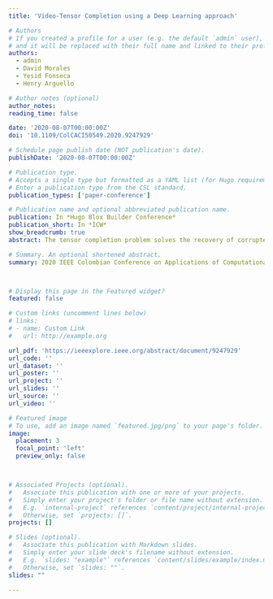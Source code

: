 ```yaml
---
title: 'Video-Tensor Completion using a Deep Learning approach'

# Authors
# If you created a profile for a user (e.g. the default `admin` user), write the username (folder name) here
# and it will be replaced with their full name and linked to their profile.
authors:
  - admin
  - David Morales
  - Yesid Fonseca
  - Henry Arguello

# Author notes (optional)
author_notes:
reading_time: false

date: '2020-08-07T00:00:00Z'
doi: '10.1109/ColCACI50549.2020.9247929'

# Schedule page publish date (NOT publication's date).
publishDate: '2020-08-07T00:00:00Z'

# Publication type.
# Accepts a single type but formatted as a YAML list (for Hugo requirements).
# Enter a publication type from the CSL standard.
publication_types: ['paper-conference']

# Publication name and optional abbreviated publication name.
publication: In *Hugo Blox Builder Conference*
publication_short: In *ICW*
show_breadcrumb: true
abstract: The tensor completion problem solves the recovery of corrupted data in a multidimensional array named as a tensor. The traditional approaches in tensor completion are based on the transform tensor singular value decomposition(tt-SVD). These approaches minimize the tensor nuclear norm in a domain of an orthogonal transformation to induce low tensorial rank representation. Hence, they require previous knowledge of the data to ensure a low tensor rank representation and, therefore, to ensure a good quality reconstruction. On the other hand, based on the wide progress of deep learning in diverse contexts, this paper presents a 3DU-Net architecture for tensor data recovery in the problem of grayscale videos. The proposed method consists of convolutional layers with 3D filters to take advantage of the information at the spatio-temporal dimensions. The experimental results show that the proposed method has better performance in relative error (RE), peak-to-signal-ratio (PSNR), and less runtime compared with the state-of-the-art solutions. In particular, in the presence of noise, our proposed approach improves the recovery in up to 5.99 dB, and 0.09 in the RE with an 85% of corrupted pixels. In the noiseless case, the proposed architecture improves in 4.39 dB and 0.07 in the RE, when an 85% of the data is lost. Furthermore, the proposed method shows to be faster than the state-of-the-art in the reconstruction time in at least 2.5 times.

# Summary. An optional shortened abstract.
summary: 2020 IEEE Colombian Conference on Applications of Computational Intelligence (IEEE ColCACI 2020)



# Display this page in the Featured widget?
featured: false

# Custom links (uncomment lines below)
# links:
# - name: Custom Link
#   url: http://example.org

url_pdf: 'https://ieeexplore.ieee.org/abstract/document/9247929'
url_code: ''
url_dataset: ''
url_poster: ''
url_project: ''
url_slides: ''
url_source: ''
url_video: ''

# Featured image
# To use, add an image named `featured.jpg/png` to your page's folder.
image:
  placement: 3
  focal_point: 'left'
  preview_only: false



# Associated Projects (optional).
#   Associate this publication with one or more of your projects.
#   Simply enter your project's folder or file name without extension.
#   E.g. `internal-project` references `content/project/internal-project/index.md`.
#   Otherwise, set `projects: []`.
projects: []

# Slides (optional).
#   Associate this publication with Markdown slides.
#   Simply enter your slide deck's filename without extension.
#   E.g. `slides: "example"` references `content/slides/example/index.md`.
#   Otherwise, set `slides: ""`.
slides: ""

---
```


